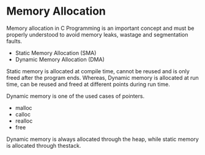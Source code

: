 # Memory Allocation
Memory allocation in C Programming is an important concept and must be properly understood to avoid memory leaks, wastage and segmentation faults.

- Static Memory Allocation (SMA)
- Dynamic Memory Allocation (DMA)

Static memory is allocated at compile time, cannot be reused and is only freed after the program ends. Whereas, Dynamic memory is allocated at run time, can be reused and freed at different points during run time. 

Dynamic memory is one of the used cases of pointers.

- malloc
- calloc
- realloc
- free

Dynamic memory is always allocated through the heap, while static memory is allocated through thestack.
